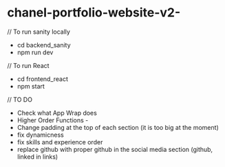 # chanel-portfolio-website-v2-

// To run sanity locally 
- cd backend_sanity
- npm run dev 


// To run React
- cd frontend_react
- npm start


// TO DO 
- Check what App Wrap does
- Higher Order Functions - 
- Change padding at the top of each section (it is too big at the moment)
- fix dynamicness 
- fix skills and experience order 
- replace github with proper github in the social media section (github, linked in links)